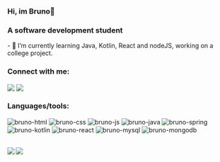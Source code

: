 ### Hi, im Bruno👋
<h3>A software development student</h3>
<p>
- 🌱 I’m currently learning Java, Kotlin, React and nodeJS, working on a college project.
</p>
<h3>Connect with me:</h3>
<p>
<a href="https://www.linkedin.com/in/bruno-bertholini/" target="blank"><img align="center" src="https://img.shields.io/badge/LinkedIn-0077B5?style=for-the-badge&logo=linkedin&logoColor=white" /></a>
<a href="mailto:brbertholini@gmail.com" target="blank"><img align="center" src="https://img.shields.io/badge/Gmail-D14836?style=for-the-badge&logo=gmail&logoColor=white" /></a>
</p>

<h3>Languages/tools:</h3>
<div style="display: inline_block">
  <img align="center" alt="bruno-html" src="https://img.shields.io/badge/HTML5-E34F26?style=for-the-badge&logo=html5&logoColor=white">
  <img align="center" alt="bruno-css" src="https://img.shields.io/badge/CSS3-1572B6?style=for-the-badge&logo=css3&logoColor=white">
  <img align="center" alt="bruno-js" src="https://img.shields.io/badge/JavaScript-323330?style=for-the-badge&logo=javascript&logoColor=F7DF1E">
  <img align="center" alt="bruno-java" src="https://img.shields.io/badge/Java-ED8B00?style=for-the-badge&logo=openjdk&logoColor=white">
  <img align="center" alt="bruno-spring" src="https://img.shields.io/badge/Spring-6DB33F?style=for-the-badge&logo=spring&logoColor=white">
  <img align="center" alt="bruno-kotlin" src="https://img.shields.io/badge/Kotlin-0095D5?&style=for-the-badge&logo=kotlin&logoColor=white">
  <img align="center" alt="bruno-react" src="https://img.shields.io/badge/React-20232A?style=for-the-badge&logo=react&logoColor=61DAFB">
  <img align="center" alt="bruno-mysql" src="https://img.shields.io/badge/MySQL-00000F?style=for-the-badge&logo=mysql&logoColor=white">
  <img align="center" alt="bruno-mongodb" src="https://img.shields.io/badge/MongoDB-4EA94B?style=for-the-badge&logo=mongodb&logoColor=white">
</div><br>

<p><img align="left" src="https://github-readme-stats.vercel.app/api?username=brbertholini&show_icons=true&theme=graywhite" /></p>
<p><img align="left" src="https://github-readme-stats.vercel.app/api/top-langs/?username=brbertholini&theme=graywhite"/></p>

